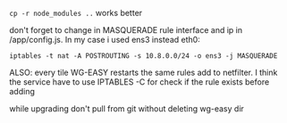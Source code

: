 `cp -r node_modules ..`
works better

don't forget to change in MASQUERADE rule interface and ip in /app/config.js.
In my case i used ens3 instead eth0:

`iptables -t nat -A POSTROUTING -s 10.8.0.0/24 -o ens3 -j MASQUERADE`

ALSO: every tile WG-EASY restarts the same rules add to netfilter. I think the service have to use IPTABLES -C for check if the rule exists before adding

while upgrading don't pull from git without deleting wg-easy dir